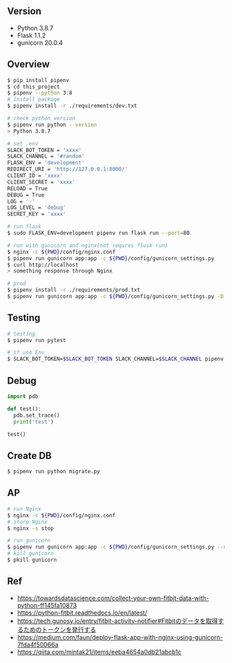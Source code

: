 ## Version
- Python 3.8.7
- Flask 1.1.2
- gunicorn 20.0.4

## Overview
```bash
$ pip install pipenv
$ cd this_project
$ pipenv --python 3.8
# install package
$ pipenv install -r ./requirements/dev.txt

# check python version
$ pipenv run python --version
> Python 3.8.7

# set .env
SLACK_BOT_TOKEN = 'xxxx'
SLACK_CHANNEL = '#random'
FLASK_ENV = 'development'
REDIRECT_URI = 'http://127.0.0.1:8000/'
CLIENT_ID = 'xxxx'
CLIENT_SECRET = 'xxxx'
RELOAD = True
DEBUG = True
LOG = '-'
LOG_LEVEL = 'debug'
SECRET_KEY = 'xxxx'

# run flask
$ sudo FLASK_ENV=development pipenv run flask run --port=80 

# run with gunicorn and nginx(not requres flusk run)
$ nginx -c ${PWD}/config/nginx.conf
$ pipenv run gunicorn app:app -c ${PWD}/config/gunicorn_settings.py
$ curl http://localhost
> something response through Nginx

# prod
$ pipenv install -r ./requirements/prod.txt
$ pipenv run gunicorn app:app -c ${PWD}/config/gunicorn_settings.py -D
```

## Testing
```bash
# testing
$ pipenv run pytest

# if use Env
$ SLACK_BOT_TOKEN=$SLACK_BOT_TOKEN SLACK_CHANNEL=$SLACK_CHANNEL pipenv run pytest tests/test_check_distance.py
```

## Debug
```python
import pdb

def test():
  pdb.set_trace()
  print('test')

test()
```

## Create DB
```bash
$ pipenv run python migrate.py
```

## AP
```bash
# run Nginx
$ nginx -c ${PWD}/config/nginx.conf
# storp Nginx
$ nginx -s stop

# run gunicorn
$ pipenv run gunicorn app:app -c ${PWD}/config/gunicorn_settings.py --no-debugger 
# kill gunicorn
$ pkill gunicorn
```

## Ref
- https://towardsdatascience.com/collect-your-own-fitbit-data-with-python-ff145fa10873
- https://python-fitbit.readthedocs.io/en/latest/
- https://tech.gunosy.io/entry/fitbit-activity-notifier#Fitbitのデータを取得するためのトークンを発行する
- https://medium.com/faun/deploy-flask-app-with-nginx-using-gunicorn-7fda4f50066a
- https://qiita.com/mintak21/items/eeba4654a0db21abcb1c
